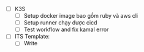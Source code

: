 
- [ ] K3S
	- [ ] Setup docker image bao gồm ruby và aws cli 
	- [ ] Setup runner chạy được cicd
	- [ ] Test workflow and fix kamal error
- [ ] ITS Template:
	- [ ] Write